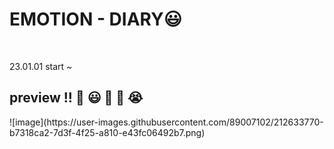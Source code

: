 <h1>EMOTION - DIARY😃</h1>
<br>
<p>23.01.01 start ~ </p>
<h2> preview !! 🥰 😃 🙂 🥲 😭 </h2>
![image](https://user-images.githubusercontent.com/89007102/212633770-b7318ca2-7d3f-4f25-a810-e43fc06492b7.png)
